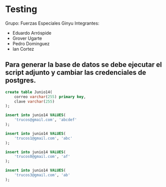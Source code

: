 # Testing

Grupo: Fuerzas Especiales Ginyu
Integrantes:
* Eduardo Arróspide
* Grover Ugarte
* Pedro Dominguez
* Ian Cortez


## Para generar la base de datos se debe ejecutar el script adjunto y cambiar las credenciales de postgres.
```sql
create table Junio14(
    correo varchar(255) primary key,
    clave varchar(255)
);

insert into junio14 VALUES(
    'trucos@gmail.com', 'abcdef'
);

insert into junio14 VALUES(
    'trucos1@gmail.com', 'abc'
);

insert into junio14 VALUES(
    'trucos0@gmail.com', 'af'
);

insert into junio14 VALUES(
    'trucos3@gmail.com', 'ab'
);
```